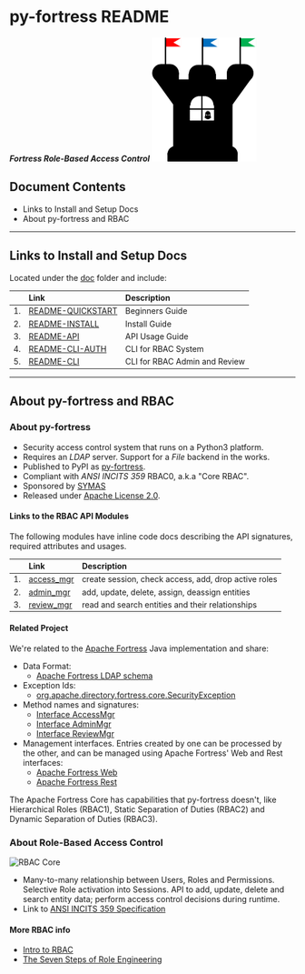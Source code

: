 # py-fortress README

_**Fortress Role-Based Access Control**_ 
![py-fortress](images/FortressLogo-small.png "fortress rbac")

## Document Contents
 * Links to Install and Setup Docs
 * About py-fortress and RBAC
__________________________________________________________________________________
## Links to Install and Setup Docs
Located under the [doc](pyfortress/doc) folder and include:

|   | Link                                                    | Description                  | 
|---|:--------------------------------------------------------|:-----------------------------| 
|1. |[README-QUICKSTART](pyfortress/doc/README-QUICKSTART.md) |Beginners Guide               | 
|2. |[README-INSTALL](pyfortress/doc/README-INSTALL.md)       |Install Guide                 | 
|3. |[README-API](pyfortress/doc/README-API.md)               |API Usage Guide               | 
|4. |[README-CLI-AUTH](pyfortress/doc/README-CLI-AUTH.md)     |CLI for RBAC System           | 
|5. |[README-CLI](pyfortress/doc/README-CLI.md)               |CLI for RBAC Admin and Review | 
_________________________________________________________________________________
## About py-fortress and RBAC

### About py-fortress
 * Security access control system that runs on a Python3 platform.
 * Requires an *LDAP* server. Support for a *File* backend in the works.
 * Published to PyPI as [py-fortress](https://pypi.python.org/pypi/py-fortress).
 * Compliant with *ANSI INCITS 359* RBAC0, a.k.a "Core RBAC".    
 * Sponsored by [SYMAS](https://symas.com/)
 * Released under [Apache License 2.0](https://www.apache.org/licenses/LICENSE-2.0).

#### Links to the RBAC API Modules
The following modules have inline code docs describing the API signatures, required attributes and usages.

|   | Link                                        | Description                                          |  
|---|:--------------------------------------------|:-----------------------------------------------------|  
|1. |[access_mgr](pyfortress/impl/access_mgr.py)  |create session, check access, add, drop active roles  |  
|2. |[admin_mgr](pyfortress/impl/admin_mgr.py)    |add, update, delete, assign, deassign entities        |  
|3. |[review_mgr](pyfortress/impl/review_mgr.py)  |read and search entities and their relationships      |  
   
#### Related Project
We're related to the [Apache Fortress](http://directory.apache.org/fortress) Java implementation and share:
 * Data Format:
    * [Apache Fortress LDAP schema](https://github.com/apache/directory-fortress-core/blob/master/ldap/schema/fortress.schema)
 * Exception Ids:
    * [org.apache.directory.fortress.core.SecurityException](http://directory.apache.org/fortress/gen-docs/latest/apidocs/org/apache/directory/fortress/core/SecurityException.html)
 * Method names and signatures:
    * [Interface AccessMgr](http://directory.apache.org/fortress/gen-docs/latest/apidocs/org/apache/directory/fortress/core/AccessMgr.html)
    * [Interface AdminMgr](http://directory.apache.org/fortress/gen-docs/latest/apidocs/org/apache/directory/fortress/core/AdminMgr.html)
    * [Interface ReviewMgr](http://directory.apache.org/fortress/gen-docs/latest/apidocs/org/apache/directory/fortress/core/ReviewMgr.html)
 * Management interfaces. Entries created by one can be processed by the other, and can be managed using Apache Fortress' Web and Rest interfaces:
    * [Apache Fortress Web](https://github.com/apache/directory-fortress-commander)
    * [Apache Fortress Rest](https://github.com/apache/directory-fortress-enmasse)
     
The Apache Fortress Core has capabilities that py-fortress doesn't, like Hierarchical Roles (RBAC1), Static Separation of Duties (RBAC2) and Dynamic Separation of Duties (RBAC3).   
     
### About Role-Based Access Control
 ![RBAC Core](images/RbacCore.png "RBAC0 - The 'Core'")
 * Many-to-many relationship between Users, Roles and Permissions. Selective Role activation into Sessions. API to
 add, update, delete and search entity data; perform access control decisions during runtime.
 * Link to [ANSI INCITS 359 Specification](http://profsandhu.com/journals/tissec/ANSI+INCITS+359-2004.pdf) 

#### More RBAC info
 * [Intro to RBAC](http://directory.apache.org/fortress/user-guide/1-intro-rbac.html)
 * [The Seven Steps of Role Engineering](https://iamfortress.net/2015/03/05/the-seven-steps-of-role-engineering/)